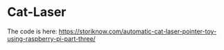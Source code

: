 # Cat-Laser
The code is here:
https://storiknow.com/automatic-cat-laser-pointer-toy-using-raspberry-pi-part-three/
